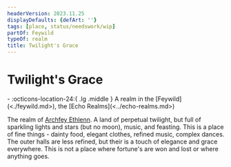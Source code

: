 ```yaml
---
headerVersion: 2023.11.25
displayDefaults: {defArt: ''}
tags: [place, status/needswork/wip]
partOf: Feywild
typeOf: realm
title: Twilight's Grace
---
```


# Twilight's Grace
<div class="grid cards ext-narrow-margin ext-one-column" markdown>
-    :octicons-location-24:{ .lg .middle } A realm in the [Feywild](<./feywild.md>), the [Echo Realms](<../echo-realms.md>)  
</div>


The realm of [Archfey Ethlenn](<../../../../people/extraplanar-powers/archfey-ethlenn.md>). A land of perpetual twilight, but full of sparkling lights and stars (but no moon), music, and feasting. This is a place of fine things - dainty food, elegant clothes, refined music, complex dances.  The outer halls are less refined, but their is a touch of elegance and grace everywhere. This is not a place where fortune's are won and lost or where anything goes. 

